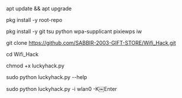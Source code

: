 apt update && apt upgrade


 pkg install -y root-repo


 pkg install -y git tsu python wpa-supplicant pixiewps iw


git clone https://github.com/SABBIR-2003-GIFT-STORE/Wifi_Hack.git


cd Wifi_Hack


chmod +x luckyhack.py


sudo python luckyhack.py --help



sudo python luckyhack.py -i wlan0 -K￼Enter
